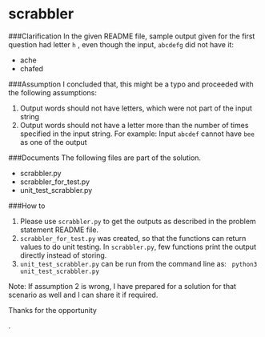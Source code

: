 # scrabbler

###Clarification
In the given README file, sample output given for the first question had letter ```h``` ,  even though the input, ```abcdefg``` did not have it:
+ ache
+ chafed

###Assumption
I concluded that, this might be a typo and proceeded with the following assumptions:

1. Output words should not have letters, which were not part of the input string
2. Output words should not have a letter more than the number of times specified in the input string. For example:
   Input ```abcdef``` cannot have ```bee``` as one of the output

###Documents
The following files are part of the solution. 

+ scrabbler.py
+ scrabbler_for_test.py
+ unit_test_scrabbler.py

###How to
1. Please use ```scrabbler.py``` to get the outputs as described in the problem statement README file.  
2. ```scrabbler_for_test.py``` was created, so that the functions can return values to do unit testing. In ```scrabbler.py```, few functions print the output directly instead of storing.
3. ```unit_test_scrabbler.py``` can be run from the command line as: ``` python3 unit_test_scrabbler.py```

Note:
If assumption 2 is wrong, I have prepared for a solution for that scenario as well and I can share it if required.

Thanks for the opportunity

. 



